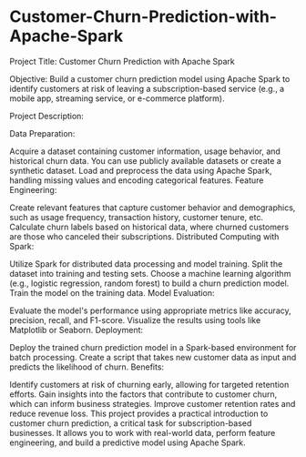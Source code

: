 # Customer-Churn-Prediction-with-Apache-Spark
Project Title: Customer Churn Prediction with Apache Spark

Objective: Build a customer churn prediction model using Apache Spark to identify customers at risk of leaving a subscription-based service (e.g., a mobile app, streaming service, or e-commerce platform).

Project Description:

Data Preparation:

Acquire a dataset containing customer information, usage behavior, and historical churn data. You can use publicly available datasets or create a synthetic dataset.
Load and preprocess the data using Apache Spark, handling missing values and encoding categorical features.
Feature Engineering:

Create relevant features that capture customer behavior and demographics, such as usage frequency, transaction history, customer tenure, etc.
Calculate churn labels based on historical data, where churned customers are those who canceled their subscriptions.
Distributed Computing with Spark:

Utilize Spark for distributed data processing and model training.
Split the dataset into training and testing sets.
Choose a machine learning algorithm (e.g., logistic regression, random forest) to build a churn prediction model.
Train the model on the training data.
Model Evaluation:

Evaluate the model's performance using appropriate metrics like accuracy, precision, recall, and F1-score.
Visualize the results using tools like Matplotlib or Seaborn.
Deployment:

Deploy the trained churn prediction model in a Spark-based environment for batch processing.
Create a script that takes new customer data as input and predicts the likelihood of churn.
Benefits:

Identify customers at risk of churning early, allowing for targeted retention efforts.
Gain insights into the factors that contribute to customer churn, which can inform business strategies.
Improve customer retention rates and reduce revenue loss.
This project provides a practical introduction to customer churn prediction, a critical task for subscription-based businesses. It allows you to work with real-world data, perform feature engineering, and build a predictive model using Apache Spark.
